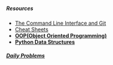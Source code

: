 

##### Resources
- [The Command Line Interface and Git](https://github.com/dolphins-2017/Resources/blob/master/cli-and-git.md)
- [Cheat Sheets](https://github.com/dolphins-2017/Resources/blob/master/cheat-sheets.md)
- [__OOP(Object Oriented Programming)__](https://github.com/dolphins-2017/Resources/blob/master/object-oriented-programming.md)
- [__Python Data Structures__](https://github.com/dolphins-2017/Resources/blob/master/python-data-structures.md)

##### [Daily Problems](https://github.com/dolphins-2017/Resources/blob/master/daily-problems.md)
